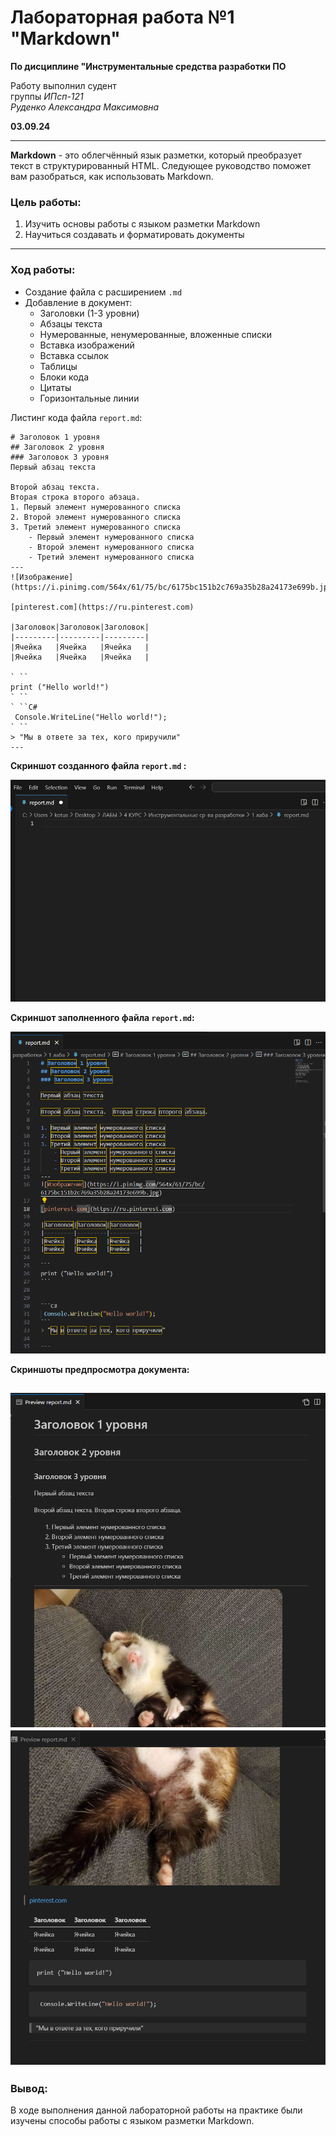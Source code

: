 # Лабораторная работа №1 "Markdown"
**По дисциплине "Инструментальные средства разработки ПО** 

Работу выполнил судент  
группы *ИПсп-121*  
*Руденко Александра Максимовна*  

**03.09.24**

---
**Markdown** - это облегчённый язык разметки, который преобразует текст в структурированный HTML. Следующее руководство поможет вам разобраться, как использовать Markdown.

### Цель работы: 
1. Изучить основы работы с языком разметки Markdown
2. Научиться создавать и форматировать документы
---
### Ход работы:
- Создание файла с расширением `.md`
- Добавление в документ:
    - Заголовки (1-3 уровни)
    - Абзацы текста
    - Нумерованные, ненумерованные, вложенные списки
    - Вставка изображений
    - Вставка ссылок
    - Таблицы
    - Блоки кода
    - Цитаты
    - Горизонтальные линии

Листинг кода файла `report.md`:
```
# Заголовок 1 уровня
## Заголовок 2 уровня
### Заголовок 3 уровня
Первый абзац текста

Второй абзац текста.  
Вторая строка второго абзаца.
1. Первый элемент нумерованного списка
2. Второй элемент нумерованного списка
3. Третий элемент нумерованного списка
    - Первый элемент нумерованного списка
    - Второй элемент нумерованного списка
    - Третий элемент нумерованного списка
---
![Изображение](https://i.pinimg.com/564x/61/75/bc/6175bc151b2c769a35b28a24173e699b.jpg)

[pinterest.com](https://ru.pinterest.com)

|Заголовок|Заголовок|Заголовок|
|---------|---------|---------|
|Ячейка   |Ячейка   |Ячейка   |
|Ячейка   |Ячейка   |Ячейка   |

` ``
print ("Hello world!")
` ``
` ``C#
 Console.WriteLine("Hello world!");
` ``
> "Мы в ответе за тех, кого приручили"
---
```
**Скриншот созданного файла `report.md` :**

![alt text](image-3.jpg)

**Скриншот заполненного файла `report.md`:**

![alt text](image.png)

**Скриншоты предпросмотра документа:**

![alt text](image-1.png)
![alt text](image-2.png)
---
### Вывод: 
В ходе выполнения данной лабораторной работы на практике были изучены способы работы с языком разметки Markdown.